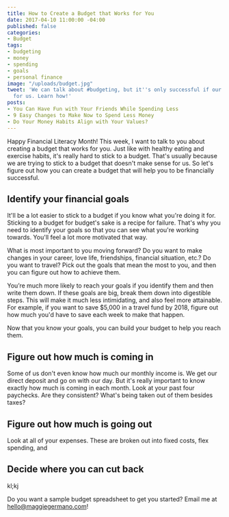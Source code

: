 ```yaml
---
title: How to Create a Budget that Works for You
date: 2017-04-10 11:00:00 -04:00
published: false
categories:
- Budget
tags:
- budgeting
- money
- spending
- goals
- personal finance
image: "/uploads/budget.jpg"
tweet: 'We can talk about #budgeting, but it''s only successful if our #budget works
  for us. Learn how!'
posts:
- You Can Have Fun with Your Friends While Spending Less
- 9 Easy Changes to Make Now to Spend Less Money
- Do Your Money Habits Align with Your Values?
---
```


Happy Financial Literacy Month! This week, I want to talk to you about creating a budget that works for you. Just like with healthy eating and exercise habits, it's really hard to stick to a budget. That's usually because we are trying to stick to a budget that doesn't make sense for us. So let's figure out how you can create a budget that will help you to be financially successful. 

## Identify your financial goals

It'll be a lot easier to stick to a budget if you know what you're doing it for. Sticking to a budget for budget's sake is a recipe for failure. That's why you need to identify your goals so that you can see what you're working towards. You'll feel a lot more motivated that way.

What is most important to you moving forward? Do you want to make changes in your career, love life, friendships, financial situation, etc.? Do you want to travel? Pick out the goals that mean the most to you, and then you can figure out how to achieve them.

You’re much more likely to reach your goals if you identify them and then write them down. If these goals are big, break them down into digestible steps. This will make it much less intimidating, and also feel more attainable. For example, if you want to save $5,000 in a travel fund by 2018, figure out how much you'd have to save each week to make that happen.

Now that you know your goals, you can build your budget to help you reach them.

## Figure out how much is coming in

Some of us don't even know how much our monthly income is. We get our direct deposit and go on with our day. But it's really important to know exactly how much is coming in each month. Look at your past four paychecks. Are they consistent? What's being taken out of them besides taxes?

## Figure out how much is going out

Look at all of your expenses. These are broken out into fixed costs, flex spending, and

## Decide where you can cut back

kl;kj

Do you want a sample budget spreadsheet to get you started? Email me at hello@maggiegermano.com!